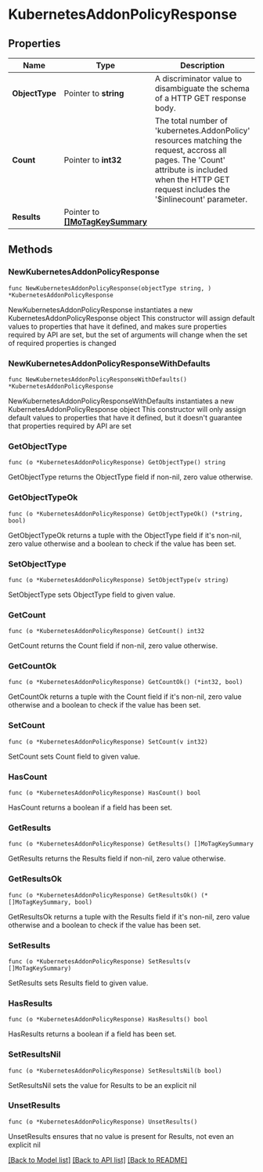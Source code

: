 # KubernetesAddonPolicyResponse

## Properties

Name | Type | Description | Notes
------------ | ------------- | ------------- | -------------
**ObjectType** | Pointer to **string** | A discriminator value to disambiguate the schema of a HTTP GET response body. | 
**Count** | Pointer to **int32** | The total number of &#39;kubernetes.AddonPolicy&#39; resources matching the request, accross all pages. The &#39;Count&#39; attribute is included when the HTTP GET request includes the &#39;$inlinecount&#39; parameter. | [optional] 
**Results** | Pointer to [**[]MoTagKeySummary**](MoTagKeySummary.md) |  | [optional] 

## Methods

### NewKubernetesAddonPolicyResponse

`func NewKubernetesAddonPolicyResponse(objectType string, ) *KubernetesAddonPolicyResponse`

NewKubernetesAddonPolicyResponse instantiates a new KubernetesAddonPolicyResponse object
This constructor will assign default values to properties that have it defined,
and makes sure properties required by API are set, but the set of arguments
will change when the set of required properties is changed

### NewKubernetesAddonPolicyResponseWithDefaults

`func NewKubernetesAddonPolicyResponseWithDefaults() *KubernetesAddonPolicyResponse`

NewKubernetesAddonPolicyResponseWithDefaults instantiates a new KubernetesAddonPolicyResponse object
This constructor will only assign default values to properties that have it defined,
but it doesn't guarantee that properties required by API are set

### GetObjectType

`func (o *KubernetesAddonPolicyResponse) GetObjectType() string`

GetObjectType returns the ObjectType field if non-nil, zero value otherwise.

### GetObjectTypeOk

`func (o *KubernetesAddonPolicyResponse) GetObjectTypeOk() (*string, bool)`

GetObjectTypeOk returns a tuple with the ObjectType field if it's non-nil, zero value otherwise
and a boolean to check if the value has been set.

### SetObjectType

`func (o *KubernetesAddonPolicyResponse) SetObjectType(v string)`

SetObjectType sets ObjectType field to given value.


### GetCount

`func (o *KubernetesAddonPolicyResponse) GetCount() int32`

GetCount returns the Count field if non-nil, zero value otherwise.

### GetCountOk

`func (o *KubernetesAddonPolicyResponse) GetCountOk() (*int32, bool)`

GetCountOk returns a tuple with the Count field if it's non-nil, zero value otherwise
and a boolean to check if the value has been set.

### SetCount

`func (o *KubernetesAddonPolicyResponse) SetCount(v int32)`

SetCount sets Count field to given value.

### HasCount

`func (o *KubernetesAddonPolicyResponse) HasCount() bool`

HasCount returns a boolean if a field has been set.

### GetResults

`func (o *KubernetesAddonPolicyResponse) GetResults() []MoTagKeySummary`

GetResults returns the Results field if non-nil, zero value otherwise.

### GetResultsOk

`func (o *KubernetesAddonPolicyResponse) GetResultsOk() (*[]MoTagKeySummary, bool)`

GetResultsOk returns a tuple with the Results field if it's non-nil, zero value otherwise
and a boolean to check if the value has been set.

### SetResults

`func (o *KubernetesAddonPolicyResponse) SetResults(v []MoTagKeySummary)`

SetResults sets Results field to given value.

### HasResults

`func (o *KubernetesAddonPolicyResponse) HasResults() bool`

HasResults returns a boolean if a field has been set.

### SetResultsNil

`func (o *KubernetesAddonPolicyResponse) SetResultsNil(b bool)`

 SetResultsNil sets the value for Results to be an explicit nil

### UnsetResults
`func (o *KubernetesAddonPolicyResponse) UnsetResults()`

UnsetResults ensures that no value is present for Results, not even an explicit nil

[[Back to Model list]](../README.md#documentation-for-models) [[Back to API list]](../README.md#documentation-for-api-endpoints) [[Back to README]](../README.md)


